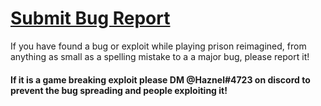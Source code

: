# [Submit Bug Report](https://github.com/PrisonReimagined/Issues/issues/new)

If you have found a bug or exploit while playing prison reimagined, from anything as small as a spelling mistake to a a major bug, please report it!

#### If it is a game breaking exploit please DM @Haznel#4723 on discord to prevent the bug spreading and people exploiting it!
